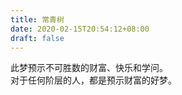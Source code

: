 ```yaml
---
title: 常青树
date: 2020-02-15T20:54:12+08:00
draft: false
---
```


此梦预示不可胜数的财富、快乐和学问。<br>
对于任何阶层的人，都是预示财富的好梦。<br>
